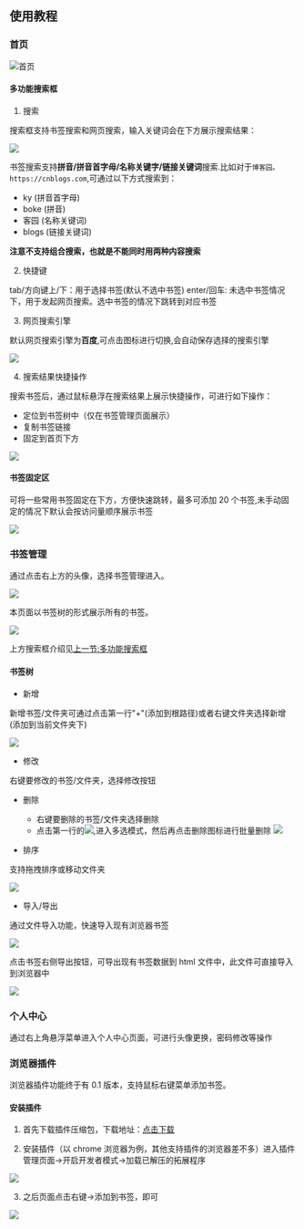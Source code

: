 ## 使用教程

### 首页

![首页](https://qiniupic.fleyx.com/blog/20220329202726.png?imageView2/2/w/1920)

#### 多功能搜索框

1. 搜索

搜索框支持书签搜索和网页搜索，输入关键词会在下方展示搜索结果：

![](https://qiniupic.fleyx.com/blog/20220329203152.png?imageView2/2/w/1920)

书签搜索支持**拼音/拼音首字母/名称关键字/链接关键词**搜索.比如对于`博客园。https://cnblogs.com`,可通过以下方式搜索到：

- ky (拼音首字母)
- boke (拼音)
- 客园 (名称关键词)
- blogs (链接关键词)

**注意不支持组合搜索，也就是不能同时用两种内容搜索**

2. 快捷键

tab/方向键上/下：用于选择书签(默认不选中书签)
enter/回车: 未选中书签情况下，用于发起网页搜索。选中书签的情况下跳转到对应书签

3. 网页搜索引擎

默认网页搜索引擎为**百度**,可点击图标进行切换,会自动保存选择的搜索引擎

![](https://qiniupic.fleyx.com/blog/20220329204103.png?imageView2/2/w/1920)

4. 搜索结果快捷操作

搜索书签后，通过鼠标悬浮在搜索结果上展示快捷操作，可进行如下操作：

- 定位到书签树中（仅在书签管理页面展示）
- 复制书签链接
- 固定到首页下方

![](https://qiniupic.fleyx.com/blog/20220329212023.png?imageView2/2/w/1920)

#### 书签固定区

可将一些常用书签固定在下方，方便快速跳转，最多可添加 20 个书签,未手动固定的情况下默认会按访问量顺序展示书签

![](https://qiniupic.fleyx.com/blog/20220329212211.png?imageView2/2/w/1920)

### 书签管理

通过点击右上方的头像，选择书签管理进入。

![](https://qiniupic.fleyx.com/blog/20220329212513.png?imageView2/2/w/1920)

本页面以书签树的形式展示所有的书签。

![](https://qiniupic.fleyx.com/blog/20220329212745.png?imageView2/2/w/1920)

上方搜索框介绍见[上一节:多功能搜索框](#多功能搜索框)

#### 书签树

- 新增

新增书签/文件夹可通过点击第一行"+"(添加到根路径)或者右键文件夹选择新增(添加到当前文件夹下)

![](https://qiniupic.fleyx.com/blog/20220329213056.png?imageView2/2/w/1920)

- 修改

右键要修改的书签/文件夹，选择修改按钮

- 删除

  - 右键要删除的书签/文件夹选择删除
  - 点击第一行的![](https://qiniupic.fleyx.com/blog/20220329213336.png?imageView2/2/w/1920),进入多选模式，然后再点击删除图标进行批量删除
    ![](https://qiniupic.fleyx.com/blog/20220329213551.png?imageView2/2/w/1920)

- 排序

支持拖拽排序或移动文件夹

![](https://qiniupic.fleyx.com/blog/20220329213716.png?imageView2/2/w/1920)

- 导入/导出

通过文件导入功能，快速导入现有浏览器书签

![](https://qiniupic.fleyx.com/blog/20220329214827.png?imageView2/2/w/1920)

点击书签右侧导出按钮，可导出现有书签数据到 html 文件中，此文件可直接导入到浏览器中

![](https://qiniupic.fleyx.com/blog/20220329214936.png?imageView2/2/w/1920)

### 个人中心

通过右上角悬浮菜单进入个人中心页面，可进行头像更换，密码修改等操作

### 浏览器插件

浏览器插件功能终于有 0.1 版本，支持鼠标右键菜单添加书签。

#### 安装插件

1. 首先下载插件压缩包，下载地址：[点击下载](https://fleyx.com/static/bookmarkBrowserPlugin.7z)

2. 安装插件（以 chrome 浏览器为例，其他支持插件的浏览器差不多）进入插件管理页面->开启开发者模式->加载已解压的拓展程序

![](https://qiniupic.fleyx.com/blog/202204151605709.png)

3. 之后页面点击右键->添加到书签，即可

![](https://qiniupic.fleyx.com/blog/202204151607593.png)
